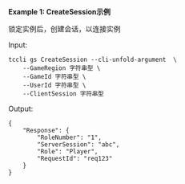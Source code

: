 **Example 1: CreateSession示例**

锁定实例后，创建会话，以连接实例

Input: 

```
tccli gs CreateSession --cli-unfold-argument  \
    --GameRegion 字符串型 \
    --GameId 字符串型 \
    --UserId 字符串型 \
    --ClientSession 字符串型
```

Output: 
```
{
    "Response": {
        "RoleNumber": "1",
        "ServerSession": "abc",
        "Role": "Player",
        "RequestId": "req123"
    }
}
```

